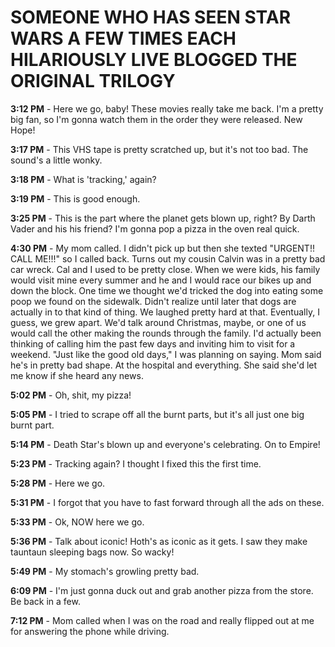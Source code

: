 SOMEONE WHO HAS SEEN STAR WARS A FEW TIMES EACH HILARIOUSLY LIVE BLOGGED THE ORIGINAL TRILOGY
===

**3:12 PM** - Here we go, baby! These movies really take me back. I'm a pretty big fan, so I'm gonna watch them in the order they were released. New Hope!

**3:17 PM** - This VHS tape is pretty scratched up, but it's not too bad. The sound's a little wonky.

**3:18 PM** - What is 'tracking,' again?

**3:19 PM** - This is good enough.

**3:25 PM** - This is the part where the planet gets blown up, right? By Darth Vader and his his friend? I'm gonna pop a pizza in the oven real quick.

**4:30 PM** - My mom called. I didn't pick up but then she texted "URGENT!! CALL ME!!!" so I called back. Turns out my cousin Calvin was in a pretty bad car wreck. Cal and I used to be pretty close. When we were kids, his family would visit mine every summer and he and I would race our bikes up and down the block. One time we thought we'd tricked the dog into eating some poop we found on the sidewalk. Didn't realize until later that dogs are actually in to that kind of thing. We laughed pretty hard at that. Eventually, I guess, we grew apart. We'd talk around Christmas, maybe, or one of us would call the other making the rounds through the family. I'd actually been thinking of calling him the past few days and inviting him to visit for a weekend. "Just like the good old days," I was planning on saying. Mom said he's in pretty bad shape. At the hospital and everything. She said she'd let me know if she heard any news.

**5:02 PM** - Oh, shit, my pizza!

**5:05 PM** - I tried to scrape off all the burnt parts, but it's all just one big burnt part.

**5:14 PM** - Death Star's blown up and everyone's celebrating. On to Empire!

**5:23 PM** - Tracking again? I thought I fixed this the first time.

**5:28 PM** - Here we go.

**5:31 PM** - I forgot that you have to fast forward through all the ads on these.

**5:33 PM** - Ok, NOW here we go.

**5:36 PM** - Talk about iconic! Hoth's as iconic as it gets. I saw they make tauntaun sleeping bags now. So wacky!

**5:49 PM** - My stomach's growling pretty bad.

**6:09 PM** - I'm just gonna duck out and grab another pizza from the store. Be back in a few. 

**7:12 PM** - Mom called when I was on the road and really flipped out at me for answering the phone while driving. 


